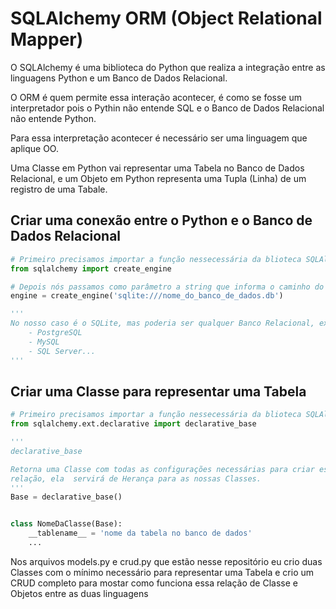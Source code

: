 # SQLAlchemy ORM (Object Relational Mapper)

O SQLAlchemy é uma biblioteca do Python que realiza a integração entre as
linguagens Python e um Banco de Dados Relacional.

O ORM é quem permite essa interação acontecer, é como se fosse um interpretador
pois o Pythin não entende SQL e o Banco de Dados Relacional não entende Python.

Para essa interpretação acontecer é necessário ser uma linguagem que aplique OO.

Uma Classe em Python vai representar uma Tabela no Banco de Dados Relacional, e
um Objeto em Python representa uma Tupla (Linha) de um registro de uma Tabale.

## Criar uma conexão entre o Python e o Banco de Dados Relacional
```python
# Primeiro precisamos importar a função nessecessária da blioteca SQLAlchemy
from sqlalchemy import create_engine

# Depois nós passamos como parâmetro a string que informa o caminho do Banco
engine = create_engine('sqlite:///nome_do_banco_de_dados.db')

'''
No nosso caso é o SQLite, mas poderia ser qualquer Banco Relacional, exemplos:
    - PostgreSQL
    - MySQL
    - SQL Server...
'''
```

## Criar uma Classe para representar uma Tabela
```python
# Primeiro precisamos importar a função nessecessária da blioteca SQLAlchemy
from sqlalchemy.ext.declarative import declarative_base

'''
declarative_base

Retorna uma Classe com todas as configurações necessárias para criar essa
relação, ela  servirá de Herança para as nossas Classes.
'''
Base = declarative_base()


class NomeDaClasse(Base):
    __tablename__ = 'nome da tabela no banco de dados'
    ...
```

Nos arquivos models.py e crud.py que estão nesse repositório eu crio duas
Classes com o mínimo necessário para representar uma Tabela e crio um CRUD
completo para mostar como funciona essa relação de Classe e Objetos entre as
duas linguagens
